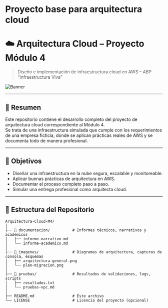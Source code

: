 # Proyecto base para arquitectura cloud

# ☁️ Arquitectura Cloud – Proyecto Módulo 4

> Diseño e implementación de infraestructura cloud en AWS – ABP “Infraestructura Viva”

![Banner](https://fake-url.com/banner-proyecto.jpg) <!-- Puedes cambiar esto por una imagen real luego -->

---

## 🧠 Resumen

Este repositorio contiene el desarrollo completo del proyecto de arquitectura cloud correspondiente al Módulo 4.  
Se trata de una infraestructura simulada que cumple con los requerimientos de una empresa ficticia, donde se aplican prácticas reales de AWS y se documenta todo de manera profesional.

---

## 🎯 Objetivos

- Diseñar una infraestructura en la nube segura, escalable y monitoreable.
- Aplicar buenas prácticas de arquitectura en AWS.
- Documentar el proceso completo paso a paso.
- Simular una entrega profesional como arquitecta cloud.

---

## 📂 Estructura del Repositorio

```plaintext
Arquitectura-Cloud-M4/
│
├── 📁 documentacion/          # Informes técnicos, narrativos y académicos
│   ├── informe-narrativo.md
│   └── informe-academico.md
│
├── 📁 imagenes/               # Diagramas de arquitectura, capturas de consola, esquemas
│   ├── arquitectura-general.png
│   └── plan-migracion.png
│
├── 📁 pruebas/                # Resultados de validaciones, logs, scripts
│   ├── resultados.txt
│   └── pruebas-vpc.md
│
├── README.md                 # Este archivo
└── LICENSE                   # Licencia del proyecto (opcional)
